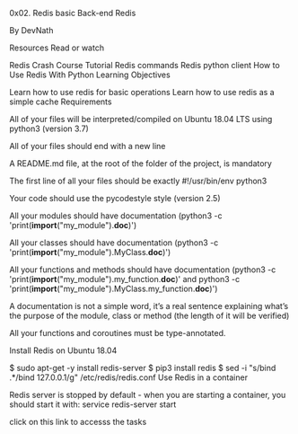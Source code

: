 0x02. Redis basic
Back-end Redis

By DevNath

Resources
Read or watch

Redis Crash Course Tutorial
Redis commands
Redis python client
How to Use Redis With Python
Learning Objectives

Learn how to use redis for basic operations
Learn how to use redis as a simple cache
Requirements

All of your files will be interpreted/compiled on Ubuntu 18.04 LTS using python3 (version 3.7)

All of your files should end with a new line

A README.md file, at the root of the folder of the project, is mandatory

The first line of all your files should be exactly #!/usr/bin/env python3

Your code should use the pycodestyle style (version 2.5)

All your modules should have documentation (python3 -c 'print(__import__("my_module").__doc__)')

All your classes should have documentation (python3 -c 'print(__import__("my_module").MyClass.__doc__)')

All your functions and methods should have documentation (python3 -c 'print(__import__("my_module").my_function.__doc__)' and python3 -c 'print(__import__("my_module").MyClass.my_function.__doc__)')

A documentation is not a simple word, it’s a real sentence explaining what’s the purpose of the module, class or method (the length of it will be verified)

All your functions and coroutines must be type-annotated.

Install Redis on Ubuntu 18.04

 $ sudo apt-get -y install redis-server
$ pip3 install redis
$ sed -i "s/bind .*/bind 127.0.0.1/g" /etc/redis/redis.conf
Use Redis in a container

Redis server is stopped by default - when you are starting a container, you should start it with: service redis-server start

click on this link to accesss the tasks